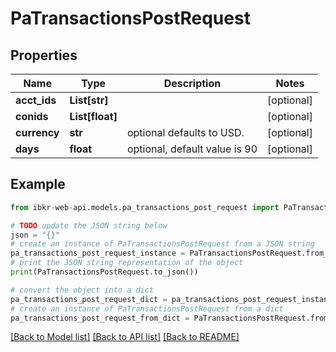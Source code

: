 # PaTransactionsPostRequest


## Properties

Name | Type | Description | Notes
------------ | ------------- | ------------- | -------------
**acct_ids** | **List[str]** |  | [optional] 
**conids** | **List[float]** |  | [optional] 
**currency** | **str** | optional defaults to USD. | [optional] 
**days** | **float** | optional, default value is 90 | [optional] 

## Example

```python
from ibkr-web-api.models.pa_transactions_post_request import PaTransactionsPostRequest

# TODO update the JSON string below
json = "{}"
# create an instance of PaTransactionsPostRequest from a JSON string
pa_transactions_post_request_instance = PaTransactionsPostRequest.from_json(json)
# print the JSON string representation of the object
print(PaTransactionsPostRequest.to_json())

# convert the object into a dict
pa_transactions_post_request_dict = pa_transactions_post_request_instance.to_dict()
# create an instance of PaTransactionsPostRequest from a dict
pa_transactions_post_request_from_dict = PaTransactionsPostRequest.from_dict(pa_transactions_post_request_dict)
```
[[Back to Model list]](../README.md#documentation-for-models) [[Back to API list]](../README.md#documentation-for-api-endpoints) [[Back to README]](../README.md)


